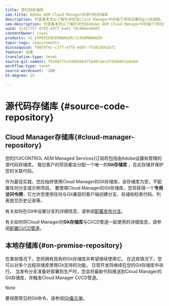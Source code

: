 ```yaml
---
title: 源代码存储库
seo-title: Adobe AEM Cloud Manager的源代码存储库
description: 可查看本页以了解针对您在Cloud Manager中的每个项目设置的git存储库。
seo-description: 可查看本页以了解针对您在Adobe AEM Cloud Manager中的每个项目配置的git存储库。
uuid: 2c42775f-8703-43f7-bad2-7dc086ea9dd7
contentOwner: jsyal
products: SG_EXPERIENCEMANAGER/CLOUDMANAGER
topic-tags: requirements
discoiquuid: f90f0f4c-c1ff-47f6-8d97-ff5018561bf2
feature: 设置
translation-type: tm+mt
source-git-commit: fb10d775c930b5bb475b497aac2fd59b053a9a00
workflow-type: tm+mt
source-wordcount: '280'
ht-degree: 2%

---
```



# 源代码存储库 {#source-code-repository}

## Cloud Manager存储库{#cloud-manager-repository}

您的[!UICONTROL AEM Managed Services]订阅将包括由Adobe设置和管理的源代码存储库。 每位客户的项目都会分配一个唯一的&#x200B;**Git存储库** ，在此存储并保护您的关联代码。

作为最佳实践，您应始终使用Cloud Manager的Git存储库，该存储库为空，不配置任何分支或示例项目。 要使用Cloud Manager的Git存储库，您将获得一个&#x200B;**专用访问令牌**，它允许您使用任何与Git兼容的客户端创建分支、存储和检索代码、列表提交历史记录等。

有关如何在Git中设置分支的详细信息，请参阅[配置发布分支](configure-your-release-branches.md)。

有关如何将Cloud Manager的&#x200B;**Git存储库**&#x200B;与CI/CD管道一起使用的详细信息，请参阅[配置CI/CD管道](configuring-pipeline.md)。

## 本地存储库{#on-premise-repository}

在某些情况下，您将拥有现有的Git存储库并希望继续使用它。 在这些情况下，您可以对多个远程存储库使用Git支持的功能。 日常开发将继续在您的Git存储库中进行。 当发布分支准备好部署到生产时，您会将最新代码推送到Cloud Manager的Git存储库，并触发Cloud Manager CI/CD管道。

>[!NOTE]
>
>要视图常见的Git命令，请参阅[Git备忘单](https://education.github.com/git-cheat-sheet-education.pdf)。

